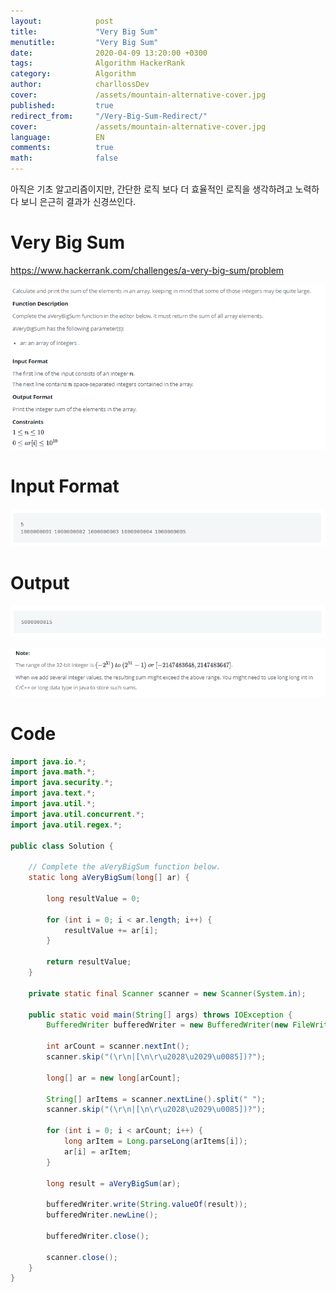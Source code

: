 ```yaml
---
layout:            post
title:             "Very Big Sum"
menutitle:         "Very Big Sum"
date:              2020-04-09 13:20:00 +0300
tags:              Algorithm HackerRank
category:          Algorithm
author:            charllossDev
cover:             /assets/mountain-alternative-cover.jpg
published:         true
redirect_from:     "/Very-Big-Sum-Redirect/"
cover:             /assets/mountain-alternative-cover.jpg
language:          EN
comments:          true
math:			   false
---
```

아직은 기초 알고리즘이지만, 간단한 로직 보다 더 효율적인 로직을 생각하려고 노력하다 보니 은근히 결과가 신경쓰인다.

# Very Big Sum
https://www.hackerrank.com/challenges/a-very-big-sum/problem

![](/assets/algorithm/02.Very-Big-Sum-3e6b2f19.png)

# Input Format
![](/assets/algorithm/02.Very-Big-Sum-bd6b1455.png)

# Output
![](/assets/algorithm/02.Very-Big-Sum-15d5cbc9.png)

![](/assets/algorithm/02.Very-Big-Sum-fd383351.png)


# Code

```java
import java.io.*;
import java.math.*;
import java.security.*;
import java.text.*;
import java.util.*;
import java.util.concurrent.*;
import java.util.regex.*;

public class Solution {

    // Complete the aVeryBigSum function below.
    static long aVeryBigSum(long[] ar) {

        long resultValue = 0;

        for (int i = 0; i < ar.length; i++) {
            resultValue += ar[i];
        }

        return resultValue;
    }

    private static final Scanner scanner = new Scanner(System.in);

    public static void main(String[] args) throws IOException {
        BufferedWriter bufferedWriter = new BufferedWriter(new FileWriter(System.getenv("OUTPUT_PATH")));

        int arCount = scanner.nextInt();
        scanner.skip("(\r\n|[\n\r\u2028\u2029\u0085])?");

        long[] ar = new long[arCount];

        String[] arItems = scanner.nextLine().split(" ");
        scanner.skip("(\r\n|[\n\r\u2028\u2029\u0085])?");

        for (int i = 0; i < arCount; i++) {
            long arItem = Long.parseLong(arItems[i]);
            ar[i] = arItem;
        }

        long result = aVeryBigSum(ar);

        bufferedWriter.write(String.valueOf(result));
        bufferedWriter.newLine();

        bufferedWriter.close();

        scanner.close();
    }
}

```
